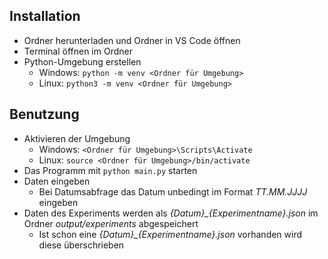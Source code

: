 ## Installation
- Ordner herunterladen und Ordner in VS Code öffnen
- Terminal öffnen im Ordner
- Python-Umgebung erstellen
    - Windows: `python -m venv <Ordner für Umgebung>`
    - Linux:  `python3 -m venv <Ordner für Umgebung>`

## Benutzung
- Aktivieren der Umgebung
    - Windows: `<Ordner für Umgebung>\Scripts\Activate`
    - Linux: `source <Ordner für Umgebung>/bin/activate`
- Das Programm mit `python main.py` starten
- Daten eingeben
    - Bei Datumsabfrage das Datum unbedingt im Format *TT.MM.JJJJ* eingeben
- Daten des Experiments werden als *{Datum}_{Experimentname}.json* im Ordner *output/experiments* abgespeichert
    - Ist schon eine *{Datum}_{Experimentname}.json* vorhanden wird diese überschrieben